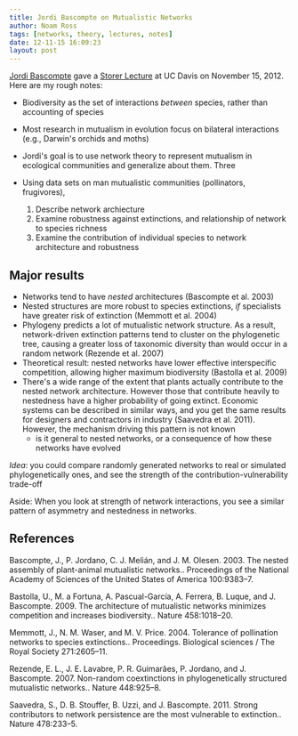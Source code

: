 ```yaml
---
title: Jordi Bascompte on Mutualistic Networks
author: Noam Ross
tags: [networks, theory, lectures, notes]
date: 12-11-15 16:09:23
layout: post
--- 
```



[Jordi Bascompte](http://bascompte.net/) gave a [Storer
Lecture](http://bioscinet.ucdavis.edu/Events/Events/Storer) at UC Davis
on November 15, 2012. Here are my rough notes:

-   Biodiversity as the set of interactions *between* species, rather
    than accounting of species
-   Most research in mutualism in evolution focus on bilateral
    interactions (e.g., Darwin's orchids and moths)
-   Jordi's goal is to use network theory to represent mutualism in
    ecological communities and generalize about them. Three

-   Using data sets on man mutualistic communities (pollinators,
    frugivores),

    1.  Describe network archiecture
    2.  Examine robustness against extinctions, and relationship of
        network to species richness
    3.  Examine the contribution of individual species to network
        architecture and robustness

Major results
-------------

-   Networks tend to have *nested* architectures (Bascompte et al. 2003)
-   Nested structures are more robust to species extinctions, *if*
    specialists have greater risk of extinction (Memmott et al. 2004)
-   Phylogeny predicts a lot of mutualistic network structure. As a
    result, network-driven extinction patterns tend to cluster on the
    phylogenetic tree, causing a greater loss of taxonomic diversity
    than would occur in a random network (Rezende et al. 2007)
-   Theoretical result: nested networks have lower effective
    interspecific competition, allowing higher maximum biodiversity
    (Bastolla et al. 2009)
-   There's a wide range of the extent that plants actually contribute
    to the nested network architecture. However those that contribute
    heavily to nestedness have a higher probability of going extinct.
    Economic systems can be described in similar ways, and you get the
    same results for designers and contractors in industry (Saavedra et
    al. 2011). However, the mechanism driving this pattern is not known
    - is it general to nested networks, or a consequence of how these
    networks have evolved

*Idea*: you could compare randomly generated networks to real or
simulated phylogenetically ones, and see the strength of the
contribution-vulnerability trade-off

Aside: When you look at strength of network interactions, you see a
similar pattern of asymmetry and nestedness in networks.

References
----------

Bascompte, J., P. Jordano, C. J. Melián, and J. M. Olesen. 2003. The
nested assembly of plant-animal mutualistic networks.. Proceedings of
the National Academy of Sciences of the United States of America
100:9383–7.

Bastolla, U., M. a Fortuna, A. Pascual-García, A. Ferrera, B. Luque, and
J. Bascompte. 2009. The architecture of mutualistic networks minimizes
competition and increases biodiversity.. Nature 458:1018–20.

Memmott, J., N. M. Waser, and M. V. Price. 2004. Tolerance of
pollination networks to species extinctions.. Proceedings. Biological
sciences / The Royal Society 271:2605–11.

Rezende, E. L., J. E. Lavabre, P. R. Guimarães, P. Jordano, and J.
Bascompte. 2007. Non-random coextinctions in phylogenetically structured
mutualistic networks.. Nature 448:925–8.

Saavedra, S., D. B. Stouffer, B. Uzzi, and J. Bascompte. 2011. Strong
contributors to network persistence are the most vulnerable to
extinction.. Nature 478:233–5.
